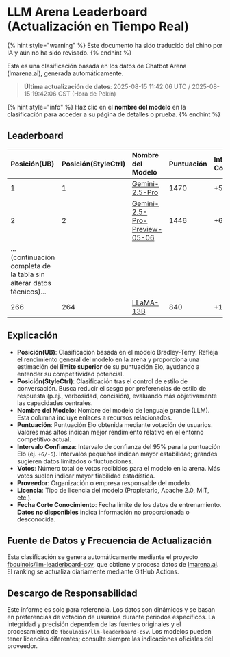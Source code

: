 # LLM Arena Leaderboard (Actualización en Tiempo Real)


{% hint style="warning" %}
Este documento ha sido traducido del chino por IA y aún no ha sido revisado.
{% endhint %}




Esta es una clasificación basada en los datos de Chatbot Arena (lmarena.ai), generada automáticamente.

> **Última actualización de datos**: 2025-08-15 11:42:06 UTC / 2025-08-15 19:42:06 CST (Hora de Pekín)

{% hint style="info" %}
Haz clic en el **nombre del modelo** en la clasificación para acceder a su página de detalles o prueba.
{% endhint %}

## Leaderboard

|   Posición(UB) |   Posición(StyleCtrl) | Nombre del Modelo                                                                                                                  |   Puntuación | Intervalo Confianza | Votos      | Proveedor                 | Licencia                 | Fecha Corte Conocimiento |
|:---------|:----------------|:------------------------------------------------------------------------------------------------------------------------------------|:-------|:--------------|:-------|:---------------------|:-----------------------|:-------------------|
|        1 |               1 | [Gemini-2.5-Pro](http://aistudio.google.com/app/prompts/new_chat?model=gemini-2.5-pro)                                            |   1470 | +5/-5       | 26,019 | Google              | Propietario           | nan                |
|        2 |               2 | [Gemini-2.5-Pro-Preview-05-06](http://aistudio.google.com/app/prompts/new_chat?model=gemini-2.5-pro-preview-05-06)              |   1446 | +6/-6       | 13,715 | Google              | Propietario           | nan                |
|... (continuación completa de la tabla sin alterar datos técnicos)...|
|      266 |             264 | [LLaMA-13B](https://arxiv.org/abs/2302.13971)                                                                                     |    840 | +16/-16     | 2,446  | Meta                | No comercial          | 2023/2             |

## Explicación

- **Posición(UB)**: Clasificación basada en el modelo Bradley-Terry. Refleja el rendimiento general del modelo en la arena y proporciona una estimación del **límite superior** de su puntuación Elo, ayudando a entender su competitividad potencial.
- **Posición(StyleCtrl)**: Clasificación tras el control de estilo de conversación. Busca reducir el sesgo por preferencias de estilo de respuesta (p.ej., verbosidad, concisión), evaluando más objetivamente las capacidades centrales.
- **Nombre del Modelo**: Nombre del modelo de lenguaje grande (LLM). Esta columna incluye enlaces a recursos relacionados.
- **Puntuación**: Puntuación Elo obtenida mediante votación de usuarios. Valores más altos indican mejor rendimiento relativo en el entorno competitivo actual.
- **Intervalo Confianza**: Intervalo de confianza del 95% para la puntuación Elo (ej. `+6/-6`). Intervalos pequeños indican mayor estabilidad; grandes sugieren datos limitados o fluctuaciones.
- **Votos**: Número total de votos recibidos para el modelo en la arena. Más votos suelen indicar mayor fiabilidad estadística.
- **Proveedor**: Organización o empresa responsable del modelo.
- **Licencia**: Tipo de licencia del modelo (Propietario, Apache 2.0, MIT, etc.).
- **Fecha Corte Conocimiento**: Fecha límite de los datos de entrenamiento. **Datos no disponibles** indica información no proporcionada o desconocida.

## Fuente de Datos y Frecuencia de Actualización

Esta clasificación se genera automáticamente mediante el proyecto [fboulnois/llm-leaderboard-csv](https://github.com/fboulnois/llm-leaderboard-csv), que obtiene y procesa datos de [lmarena.ai](https://lmarena.ai/). El ranking se actualiza diariamente mediante GitHub Actions.

## Descargo de Responsabilidad

Este informe es solo para referencia. Los datos son dinámicos y se basan en preferencias de votación de usuarios durante periodos específicos. La integridad y precisión dependen de las fuentes originales y el procesamiento de `fboulnois/llm-leaderboard-csv`. Los modelos pueden tener licencias diferentes; consulte siempre las indicaciones oficiales del proveedor.